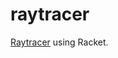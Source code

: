 # raytracer

[Raytracer](https://raytracing.github.io/books/RayTracingInOneWeekend.html) using Racket.
